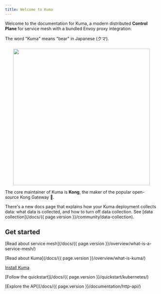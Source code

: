 ```yaml
---
title: Welcome to Kuma
---
```


Welcome to the documentation for Kuma, a modern distributed **Control Plane** for service mesh with a bundled Envoy proxy integration.

The word "Kuma" means "bear" in Japanese (クマ).

<center>
<img src="/assets/images/diagrams/main-diagram@2x.png" alt="" style="width: 450px; padding-top: 10px"/>
</center>

The core maintainer of Kuma is **Kong**, the maker of the popular open-source Kong Gateway 🦍.

There's a new docs page that explains how your Kuma deployment collects data: what data is collected, and how to turn off data collection. See [data collection](/docs/{{ page.version }}/community/data-collection).

## Get started

[Read about service mesh](/docs/{{ page.version }}/overview/what-is-a-service-mesh/)

[Read about Kuma](/docs/{{ page.version }}/overview/what-is-kuma/)

[Install Kuma](/install/latest/)

[Follow the quickstart](/docs/{{ page.version }}/quickstart/kubernetes/)

[Explore the API](/docs/{{ page.version }}/documentation/http-api/)
